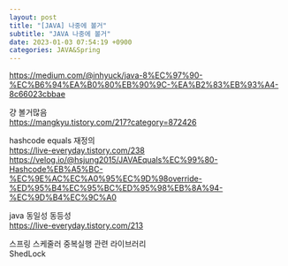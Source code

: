 ```yaml
---  
layout: post  
title: "[JAVA] 나중에 볼거"  
subtitle: "JAVA 나중에 볼거"  
date: 2023-01-03 07:54:19 +0900  
categories: JAVA&Spring  
---  
```

https://medium.com/@inhyuck/java-8%EC%97%90-%EC%B6%94%EA%B0%80%EB%90%9C-%EA%B2%83%EB%93%A4-8c66023cbbae  
  
걍 볼거많음  
	https://mangkyu.tistory.com/217?category=872426  
  
  
  
hashcode equals 재정의  
	https://live-everyday.tistory.com/238  
	https://velog.io/@hsjung2015/JAVAEquals%EC%99%80-Hashcode%EB%A5%BC-%EC%9E%AC%EC%A0%95%EC%9D%98override-%ED%95%B4%EC%95%BC%ED%95%98%EB%8A%94-%EC%9D%B4%EC%9C%A0  
  
  
java 동일성 동등성  
	https://live-everyday.tistory.com/213  
  
  
스프링 스케줄러 중복실행 관련 라이브러리  
	ShedLock  
